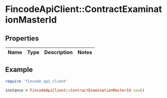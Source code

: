 # FincodeApiClient::ContractExaminationMasterId

## Properties

| Name | Type | Description | Notes |
| ---- | ---- | ----------- | ----- |

## Example

```ruby
require 'fincode_api_client'

instance = FincodeApiClient::ContractExaminationMasterId.new()
```

